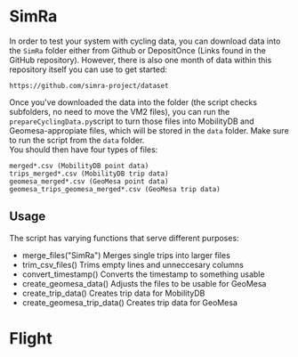 # SimRa
In order to test your system with cycling data, you can download data into the `SimRa` folder either from Github or DepositOnce (Links found in the GitHub repository). However, there is also one month of data within this repository itself you can use to get started:
```
https://github.com/simra-project/dataset
```
Once you've downloaded the data into the folder (the script checks subfolders, no need to move the VM2 files), you can run the `prepareCyclingData.py`script to turn those files into MobilityDB and Geomesa-appropiate files, which will be stored in the `data` folder. Make sure to run the script from the `data` folder.  
You should then have four types of files:
```
merged*.csv (MobilityDB point data)
trips_merged*.csv (MobilityDB trip data)
geomesa_merged*.csv (GeoMesa point data)
geomesa_trips_geomesa_merged*.csv (GeoMesa trip data)
```

## Usage
The script has varying functions that serve different purposes:
- merge_files("SimRa")
  Merges single trips into larger files
- trim_csv_files()
Trims empty lines and unneccesary columns
- convert_timestamp()
Converts the timestamp to something usable
- create_geomesa_data()
Adjusts the files to be usable for GeoMesa
- create_trip_data()
Creates trip data for MobilityDB
- create_geomesa_trip_data()
Creates trip data for GeoMesa 

# Flight
